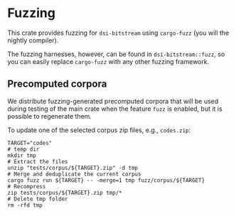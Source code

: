 # Fuzzing

This crate provides fuzzing for `dsi-bitstream` using `cargo-fuzz` (you will
the nightly compiler).

The fuzzing harnesses, however, can be found in `dsi-bitstream::fuzz`, 
so you can easily replace `cargo-fuzz` with any other fuzzing framework.

## Precomputed corpora

We distribute fuzzing-generated precomputed corpora that will 
be used during testing of the main crate when the feature `fuzz` is enabled, 
but it is possible to regenerate them.

To update one of the selected corpus zip files, e.g., `codes.zip`:
```shell
TARGET="codes"
# temp dir
mkdir tmp
# Extract the files
unzip "tests/corpus/${TARGET}.zip" -d tmp
# Merge and deduplicate the current corpus 
cargo fuzz run ${TARGET} -- -merge=1 tmp fuzz/corpus/${TARGET}
# Recompress
zip tests/corpus/${TARGET}.zip tmp/*
# Delete tmp folder
rm -rfd tmp
```
